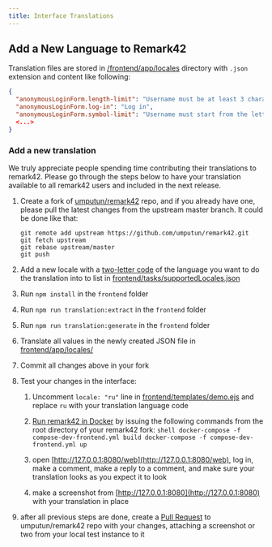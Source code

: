 ```yaml
---
title: Interface Translations
---
```


## Add a New Language to Remark42

Translation files are stored in [/frontend/app/locales](https://github.com/umputun/remark42/tree/master/frontend/app/locales)
directory with `.json` extension and content like following:

```json
{
  "anonymousLoginForm.length-limit": "Username must be at least 3 characters long",
  "anonymousLoginForm.log-in": "Log in",
  "anonymousLoginForm.symbol-limit": "Username must start from the letter and contain only Latin letters, numbers, underscores, and spaces",
  <...>
}
```

### Add a new translation

We truly appreciate people spending time contributing their translations to remark42. Please go through the steps
below to have your translation available to all remark42 users and included in the next release.

1.  Create a fork of [umputun/remark42](https://github.com/umputun/remark42) repo, and if you already have one, please pull the latest changes from the upstream master branch. It could be done like that:

    ```shell
    git remote add upstream https://github.com/umputun/remark42.git
    git fetch upstream
    git rebase upstream/master
    git push
    ```

1.  Add a new locale with a [two-letter code](https://en.wikipedia.org/wiki/List_of_ISO_639-1_codes) of the language you want to do the translation into to list in [frontend/tasks/supportedLocales.json](https://github.com/umputun/remark42/blob/master/frontend/tasks/supportedLocales.json)
1.  Run `npm install` in the `frontend` folder
1.  Run `npm run translation:extract` in the `frontend` folder
1.  Run `npm run translation:generate` in the `frontend` folder
1.  Translate all values in the newly created JSON file in
    [frontend/app/locales/](https://github.com/umputun/remark42/tree/master/frontend/app/locales)
1.  Commit all changes above in your fork
1.  Test your changes in the interface:

    1.  Uncomment `locale: "ru"` line in [frontend/templates/demo.ejs](https://github.com/umputun/remark42/blob/master/frontend/templates/demo.ejs) and replace `ru` with your translation language code
    2.  [Run remark42 in Docker](https://github.com/umputun/remark42#development) by issuing the following commands from the root directory of your remark42 fork:
        `shell docker-compose -f compose-dev-frontend.yml build docker-compose -f compose-dev-frontend.yml up `

    3.  open [http://127.0.0.1:8080/web](http://127.0.0.1:8080/web), log in, make a comment, make a reply to a comment, and make sure your translation looks as you expect it to look
    4.  make a screenshot from [http://127.0.0.1:8080](http://127.0.0.1:8080) with your translation in place

1.  after all previous steps are done, create a [Pull Request](https://github.com/umputun/remark42/pulls) to umputun/remark42 repo with your changes, attaching a screenshot or two from your local test instance to it
